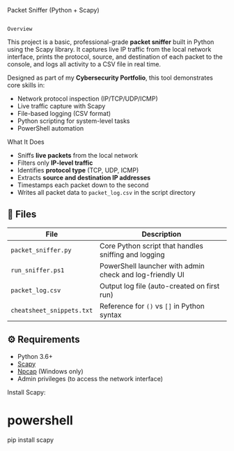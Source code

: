 Packet Sniffer (Python + Scapy)

                                                                                                                        Overview

This project is a basic, professional-grade **packet sniffer** built in Python using the Scapy library. It captures live IP traffic from the local network interface, prints the protocol, source, and destination of each packet to the console, and logs all activity to a CSV file in real time.

Designed as part of my **Cybersecurity Portfolio**, this tool demonstrates core skills in:

- Network protocol inspection (IP/TCP/UDP/ICMP)
- Live traffic capture with Scapy
- File-based logging (CSV format)
- Python scripting for system-level tasks
- PowerShell automation

 What It Does

- Sniffs **live packets** from the local network
- Filters only **IP-level traffic**
- Identifies **protocol type** (TCP, UDP, ICMP)
- Extracts **source and destination IP addresses**
- Timestamps each packet down to the second
- Writes all packet data to `packet_log.csv` in the script directory

## 🔧 Files

| File               | Description |
|--------------------|-------------|
| `packet_sniffer.py` | Core Python script that handles sniffing and logging |
| `run_sniffer.ps1`   | PowerShell launcher with admin check and log-friendly UI |
| `packet_log.csv`    | Output log file (auto-created on first run) |
| `cheatsheet_snippets.txt` | Reference for `()` vs `[]` in Python syntax |

## ⚙️ Requirements

- Python 3.6+
- [Scapy](https://scapy.net/)
- [Npcap](https://nmap.org/npcap/) (Windows only)
- Admin privileges (to access the network interface)

Install Scapy:
# powershell
pip install scapy
